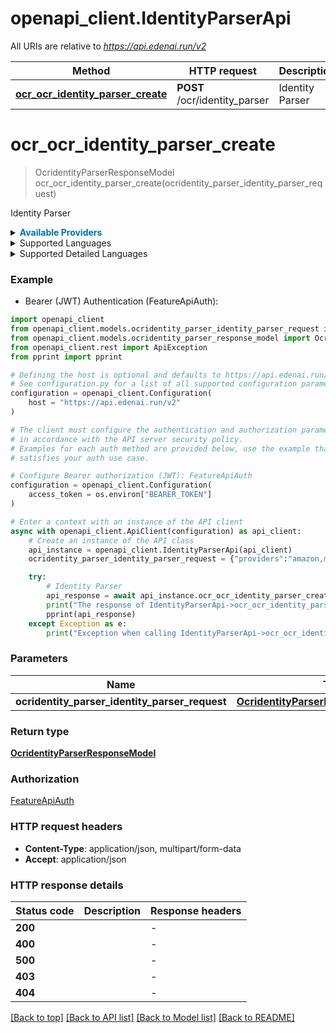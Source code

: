 # openapi_client.IdentityParserApi

All URIs are relative to *https://api.edenai.run/v2*

Method | HTTP request | Description
------------- | ------------- | -------------
[**ocr_ocr_identity_parser_create**](IdentityParserApi.md#ocr_ocr_identity_parser_create) | **POST** /ocr/identity_parser | Identity Parser


# **ocr_ocr_identity_parser_create**
> OcridentityParserResponseModel ocr_ocr_identity_parser_create(ocridentity_parser_identity_parser_request)

Identity Parser

<details><summary><strong style='color: #0072a3; cursor: pointer'>Available Providers</strong></summary>    |Provider|Version|Price|Billing unit| |----|-------|-----|------------| |**amazon**|`boto3 (v1.15.18)`|0.025 (per 1 page)|1 page |**base64**|`latest`|0.2 (per 1 page)|1 page |**microsoft**|`rest API 3.0`|0.01 (per 1 page)|1 page |**mindee**|`v2`|0.1 (per 1 page)|1 page |**klippa**|`v1`|0.1 (per 1 file)|1 file |**affinda**|`v3`|0.07 (per 1 file)|1 file   </details>  <details><summary>Supported Languages</summary>      |Name|Value| |----|-----| |**Afrikaans**|`af`| |**Albanian**|`sq`| |**Arabic**|`ar`| |**Bengali**|`bn`| |**Bulgarian**|`bg`| |**Chinese**|`zh`| |**Croatian**|`hr`| |**Czech**|`cs`| |**Danish**|`da`| |**Dutch**|`nl`| |**English**|`en`| |**Estonian**|`et`| |**Finnish**|`fi`| |**French**|`fr`| |**German**|`de`| |**Gujarati**|`gu`| |**Hebrew**|`he`| |**Hindi**|`hi`| |**Hungarian**|`hu`| |**Indonesian**|`id`| |**Italian**|`it`| |**Japanese**|`ja`| |**Kannada**|`kn`| |**Korean**|`ko`| |**Latvian**|`lv`| |**Lithuanian**|`lt`| |**Macedonian**|`mk`| |**Malayalam**|`ml`| |**Marathi**|`mr`| |**Modern Greek (1453-)**|`el`| |**Nepali (macrolanguage)**|`ne`| |**Norwegian**|`no`| |**Panjabi**|`pa`| |**Persian**|`fa`| |**Polish**|`pl`| |**Portuguese**|`pt`| |**Romanian**|`ro`| |**Russian**|`ru`| |**Slovak**|`sk`| |**Slovenian**|`sl`| |**Somali**|`so`| |**Spanish**|`es`| |**Swahili (macrolanguage)**|`sw`| |**Swedish**|`sv`| |**Tagalog**|`tl`| |**Tamil**|`ta`| |**Telugu**|`te`| |**Thai**|`th`| |**Turkish**|`tr`| |**Ukrainian**|`uk`| |**Urdu**|`ur`| |**Vietnamese**|`vi`|  </details><details><summary>Supported Detailed Languages</summary>      |Name|Value| |----|-----| |**Auto detection**|`auto-detect`| |**Chinese (China)**|`zh-cn`| |**Chinese (Taiwan)**|`zh-tw`| |**English (United States)**|`en-US`| |**French (France)**|`fr-FR`| |**German (Germany)**|`de-DE`| |**Italian (Italy)**|`it-IT`| |**Portuguese (Portugal)**|`pt-PT`| |**Spanish (Spain)**|`es-ES`|  </details>

### Example

* Bearer (JWT) Authentication (FeatureApiAuth):

```python
import openapi_client
from openapi_client.models.ocridentity_parser_identity_parser_request import OcridentityParserIdentityParserRequest
from openapi_client.models.ocridentity_parser_response_model import OcridentityParserResponseModel
from openapi_client.rest import ApiException
from pprint import pprint

# Defining the host is optional and defaults to https://api.edenai.run/v2
# See configuration.py for a list of all supported configuration parameters.
configuration = openapi_client.Configuration(
    host = "https://api.edenai.run/v2"
)

# The client must configure the authentication and authorization parameters
# in accordance with the API server security policy.
# Examples for each auth method are provided below, use the example that
# satisfies your auth use case.

# Configure Bearer authorization (JWT): FeatureApiAuth
configuration = openapi_client.Configuration(
    access_token = os.environ["BEARER_TOKEN"]
)

# Enter a context with an instance of the API client
async with openapi_client.ApiClient(configuration) as api_client:
    # Create an instance of the API class
    api_instance = openapi_client.IdentityParserApi(api_client)
    ocridentity_parser_identity_parser_request = {"providers":"amazon,microsoft,mindee,klippa,base64,affinda","file_url":"http://edenai-resource-example.pdf"} # OcridentityParserIdentityParserRequest | 

    try:
        # Identity Parser
        api_response = await api_instance.ocr_ocr_identity_parser_create(ocridentity_parser_identity_parser_request)
        print("The response of IdentityParserApi->ocr_ocr_identity_parser_create:\n")
        pprint(api_response)
    except Exception as e:
        print("Exception when calling IdentityParserApi->ocr_ocr_identity_parser_create: %s\n" % e)
```



### Parameters


Name | Type | Description  | Notes
------------- | ------------- | ------------- | -------------
 **ocridentity_parser_identity_parser_request** | [**OcridentityParserIdentityParserRequest**](OcridentityParserIdentityParserRequest.md)|  | 

### Return type

[**OcridentityParserResponseModel**](OcridentityParserResponseModel.md)

### Authorization

[FeatureApiAuth](../README.md#FeatureApiAuth)

### HTTP request headers

 - **Content-Type**: application/json, multipart/form-data
 - **Accept**: application/json

### HTTP response details

| Status code | Description | Response headers |
|-------------|-------------|------------------|
**200** |  |  -  |
**400** |  |  -  |
**500** |  |  -  |
**403** |  |  -  |
**404** |  |  -  |

[[Back to top]](#) [[Back to API list]](../README.md#documentation-for-api-endpoints) [[Back to Model list]](../README.md#documentation-for-models) [[Back to README]](../README.md)

